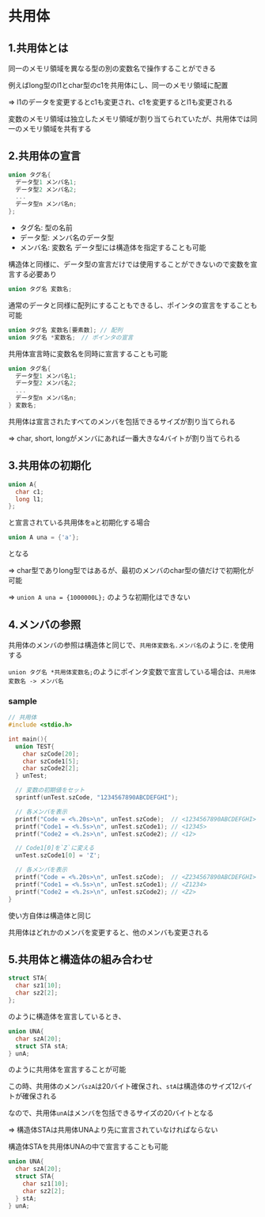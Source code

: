 # 共用体

## 1.共用体とは
同一のメモリ領域を異なる型の別の変数名で操作することができる

例えばlong型のl1とchar型のc1を共用体にし、同一のメモリ領域に配置

=> l1のデータを変更するとc1も変更され、c1を変更するとl1も変更される

変数のメモリ領域は独立したメモリ領域が割り当てられていたが、共用体では同一のメモリ領域を共有する

## 2.共用体の宣言
```c
union タグ名{
  データ型1 メンバ名1;
  データ型2 メンバ名2;
  ...
  データ型n メンバ名n;
};
```
- タグ名: 型の名前
- データ型: メンバ名のデータ型
- メンバ名: 変数名
データ型には構造体を指定することも可能

構造体と同様に、データ型の宣言だけでは使用することができないので変数を宣言する必要あり

```c
union タグ名 変数名;
```

通常のデータと同様に配列にすることもできるし、ポインタの宣言をすることも可能
```c
union タグ名 変数名[要素数]; // 配列
union タグ名 *変数名;　// ポインタの宣言
```

共用体宣言時に変数名を同時に宣言することも可能
```c
union タグ名{
  データ型1 メンバ名1;
  データ型2 メンバ名2;
  ...
  データ型n メンバ名n;
} 変数名;
```

共用体は宣言されたすべてのメンバを包括できるサイズが割り当てられる

=> char, short, longがメンバにあれば一番大きな4バイトが割り当てられる

## 3.共用体の初期化
```c
union A{
  char c1;
  long l1;
};
```
と宣言されている共用体を`a`と初期化する場合
```c
union A una = {'a'};
```
となる

=> char型でありlong型ではあるが、最初のメンバのchar型の値だけで初期化が可能

=> `union A una = {1000000L};` のような初期化はできない

## 4.メンバの参照
共用体のメンバの参照は構造体と同じで、`共用体変数名.メンバ名`のように`.`を使用する

`union タグ名 *共用体変数名;`のようにポインタ変数で宣言している場合は、`共用体変数名 -> メンバ名`

### sample
```c
// 共用体
#include <stdio.h>

int main(){
  union TEST{
    char szCode[20];
    char szCode1[5];
    char szCode2[2];
  } unTest;

  // 変数の初期値をセット
  sprintf(unTest.szCode, "1234567890ABCDEFGHI");

  // 各メンバを表示
  printf("Code = <%.20s>\n", unTest.szCode);  // <1234567890ABCDEFGHI>
  printf("Code1 = <%.5s>\n", unTest.szCode1); // <12345>
  printf("Code2 = <%.2s>\n", unTest.szCode2); // <12>

  // Code1[0]を`Z`に変える
  unTest.szCode1[0] = 'Z';

  // 各メンバを表示
  printf("Code = <%.20s>\n", unTest.szCode);  // <Z234567890ABCDEFGHI>
  printf("Code1 = <%.5s>\n", unTest.szCode1); // <Z1234>
  printf("Code2 = <%.2s>\n", unTest.szCode2); // <Z2>
}
```
使い方自体は構造体と同じ

共用体はどれかのメンバを変更すると、他のメンバも変更される

## 5.共用体と構造体の組み合わせ
```c
struct STA{
  char sz1[10];
  char sz2[2];
};
```
のように構造体を宣言しているとき、
```c
union UNA{
  char szA[20];
  struct STA stA;
} unA;
```
のように共用体を宣言することが可能

この時、共用体のメンバ`szA`は20バイト確保され、`stA`は構造体のサイズ12バイトが確保される

なので、共用体`unA`はメンバを包括できるサイズの20バイトとなる

=> 構造体STAは共用体UNAより先に宣言されていなければならない

構造体STAを共用体UNAの中で宣言することも可能
```c
union UNA{
  char szA[20];
  struct STA{
    char sz1[10];
    char sz2[2];
  } stA;
} unA;
```

